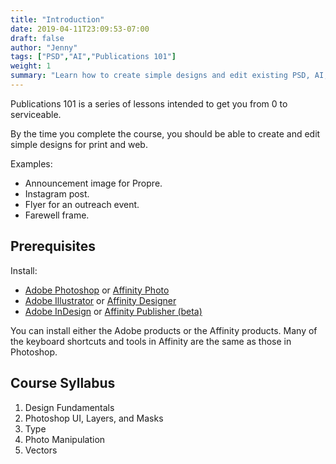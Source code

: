 ```yaml
---
title: "Introduction"
date: 2019-04-11T23:09:53-07:00
draft: false
author: "Jenny"
tags: ["PSD","AI","Publications 101"]
weight: 1
summary: "Learn how to create simple designs and edit existing PSD, AI, or InDesign files."
---
```


Publications 101 is a series of lessons intended to get you from 0 to serviceable.

By the time you complete the course, you should be able to create and edit simple designs for print and web. 

Examples:

* Announcement image for Propre.
* Instagram post.
* Flyer for an outreach event.
* Farewell frame.

## Prerequisites

Install:

* <a href="https://www.adobe.com/products/photoshop/free-trial-download.html">Adobe Photoshop</a> or <a href="https://affinity.serif.com/en-us/photo/desktop/">Affinity Photo</a>
* <a href="https://www.adobe.com/products/illustrator/free-trial-download.html">Adobe Illustrator</a> or <a href="https://affinity.serif.com/en-us/designer/desktop/">Affinity Designer</a>
* <a href="https://www.adobe.com/products/indesign/free-trial-download.html">Adobe InDesign</a> or <a href="https://affinity.serif.com/en-us/publisher/">Affinity Publisher (beta)</a>

You can install either the Adobe products or the Affinity products. Many of the keyboard shortcuts and tools in Affinity are the same as those in Photoshop.

## Course Syllabus

1. Design Fundamentals
2. Photoshop UI, Layers, and Masks
3. Type
4. Photo Manipulation
5. Vectors